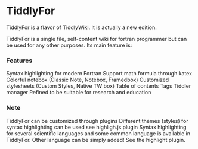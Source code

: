# TiddlyFor

TiddlyFor is a flavor of TiddlyWiki. It is actually a new edition.

TiddlyFor is a single file, self-content wiki for fortran programmer but can be used for any other purposes. Its main feature is:

### Features

Syntax highlighting for modern Fortran
Support math formula through katex
Colorful notebox (Classic Note, Notebox, Framedbox)
Customized stylesheets (Custom Styles, Native TW box)
Table of contents
Tags
Tiddler manager
Refined to be suitable for research and education

### Note
TiddlyFor can be customized through plugins
Different themes (styles) for syntax highlighting can be used see highligh.js plugin
Syntax highlighting for several scientific languages and some common language is available in TiddlyFor. Other language can be simply added! See the highlight plugin.